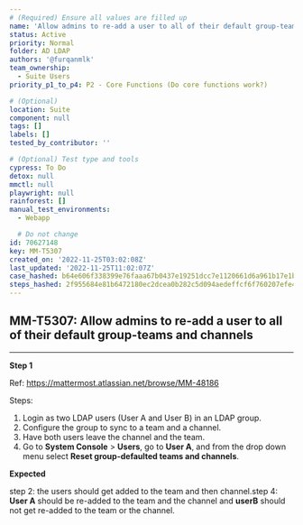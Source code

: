 ```yaml
---
# (Required) Ensure all values are filled up
name: 'Allow admins to re-add a user to all of their default group-teams and channels'
status: Active
priority: Normal
folder: AD LDAP
authors: '@furqanmlk'
team_ownership:
  - Suite Users
priority_p1_to_p4: P2 - Core Functions (Do core functions work?)

# (Optional)
location: Suite
component: null
tags: []
labels: []
tested_by_contributor: ''

# (Optional) Test type and tools
cypress: To Do
detox: null
mmctl: null
playwright: null
rainforest: []
manual_test_environments:
  - Webapp

  # Do not change
id: 70627148
key: MM-T5307
created_on: '2022-11-25T03:02:08Z'
last_updated: '2022-11-25T11:02:07Z'
case_hashed: b64e606f338399e76faaa67b0437e19251dcc7e1120661d6a961b17e1bd848ddb0adaaa2a6c218a56bb9f3eb50fd6543
steps_hashed: 2f955684e81b6472180ec2dcea0b282c5d094aedeffcf6f760207efe429c360dbf7a1cb3c2a1490111fa86d026e8603b
---
```


<!-- (Auto-generated) Based on frontmatter's "key" and "name" -->

## MM-T5307: Allow admins to re-add a user to all of their default group-teams and channels

---

**Step 1**

Ref: <https://mattermost.atlassian.net/browse/MM-48186>

Steps:

1. Login as two LDAP users (User A and User B) in an LDAP group.
2. Configure the group to sync to a team and a channel.
3. Have both users leave the channel and the team.
4. Go to **System Console** > **Users**, go to **User A**, and from the drop down menu select **Reset group-defaulted teams and channels**.

**Expected**

step 2: the users should get added to the team and then channel.step 4: **User A** should be re-added to the team and the channel and **userB** should not get re-added to the team or the channel.
